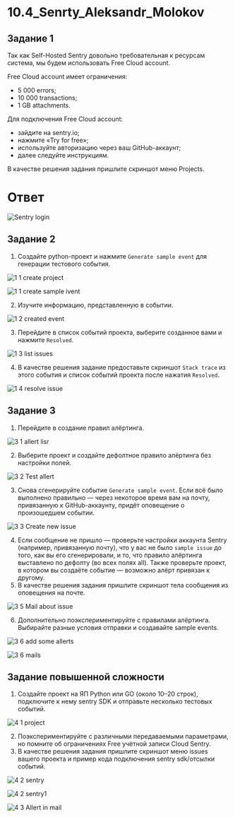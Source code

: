 # 10.4_Senrty_Aleksandr_Molokov

## Задание 1

Так как Self-Hosted Sentry довольно требовательная к ресурсам система, мы будем использовать Free Сloud account.

Free Cloud account имеет ограничения:

- 5 000 errors;
- 10 000 transactions;
- 1 GB attachments.

Для подключения Free Cloud account:

- зайдите на sentry.io;
- нажмите «Try for free»;
- используйте авторизацию через ваш GitHub-аккаунт;
- далее следуйте инструкциям.

В качестве решения задания пришлите скриншот меню Projects.

# Ответ

![Sentry login](https://user-images.githubusercontent.com/109212419/232139050-3070190a-46c0-49f8-8341-6246c399933b.jpg)


## Задание 2

1. Создайте python-проект и нажмите `Generate sample event` для генерации тестового события.

![1 1 create project](https://user-images.githubusercontent.com/109212419/232142206-4c63b012-adc1-4f9c-93af-ca0f32db8a39.jpg)

![1 1 create sample ivent](https://user-images.githubusercontent.com/109212419/232142228-03455a13-c8df-4601-8cb0-69265da7ce12.jpg)

2. Изучите информацию, представленную в событии.

![1 2 created event](https://user-images.githubusercontent.com/109212419/232142284-39b070d7-ae9f-4072-adbf-1c8f5b126249.jpg)

3. Перейдите в список событий проекта, выберите созданное вами и нажмите `Resolved`.

![1 3 list issues](https://user-images.githubusercontent.com/109212419/232142336-555f0f01-d001-4dd4-b820-47c91654c059.jpg)

4. В качестве решения задание предоставьте скриншот `Stack trace` из этого события и список событий проекта после нажатия `Resolved`.

![1 4 resolve issue](https://user-images.githubusercontent.com/109212419/232142608-8e9836cd-6b09-4ab1-82c6-7bbb6de75efc.jpg)


## Задание 3

1. Перейдите в создание правил алёртинга.

![3 1 allert lisr](https://user-images.githubusercontent.com/109212419/232337490-9c54bb96-671b-495c-8957-3c742b330a24.jpg)

2. Выберите проект и создайте дефолтное правило алёртинга без настройки полей.

![3 2 Test allert](https://user-images.githubusercontent.com/109212419/232337556-c16492da-1da8-4081-99b6-8c2758eeec50.jpg)

3. Снова сгенерируйте событие `Generate sample event`.
Если всё было выполнено правильно — через некоторое время вам на почту, привязанную к GitHub-аккаунту, придёт оповещение о произошедшем событии.

![3 3 Create new issue](https://user-images.githubusercontent.com/109212419/232337594-510b1915-81ab-4346-804a-4c1a047e3c09.jpg)

4. Если сообщение не пришло — проверьте настройки аккаунта Sentry (например, привязанную почту), что у вас не было 
`sample issue` до того, как вы его сгенерировали, и то, что правило алёртинга выставлено по дефолту (во всех полях all).
Также проверьте проект, в котором вы создаёте событие — возможно алёрт привязан к другому.
5. В качестве решения задания пришлите скриншот тела сообщения из оповещения на почте.

![3 5 Mail about issue](https://user-images.githubusercontent.com/109212419/232337602-06624057-34d3-4ddd-b962-269629c4fe7c.jpg)

6. Дополнительно поэкспериментируйте с правилами алёртинга. Выбирайте разные условия отправки и создавайте sample events. 

![3 6 add some allerts](https://user-images.githubusercontent.com/109212419/232337608-3dbd64cd-4da0-4b5a-9b2c-05a1af2407ad.jpg)

![3 6 mails](https://user-images.githubusercontent.com/109212419/232337616-09779cc4-0251-4309-9cca-61d08ba5e233.jpg)


## Задание повышенной сложности


1. Создайте проект на ЯП Python или GO (около 10–20 строк), подключите к нему sentry SDK и отправьте несколько тестовых событий.

![4 1 project](https://user-images.githubusercontent.com/109212419/232589545-1faadc08-0703-450b-888c-0ae092627013.jpg)

2. Поэкспериментируйте с различными передаваемыми параметрами, но помните об ограничениях Free учётной записи Cloud Sentry.
3. В качестве решения задания пришлите скриншот меню issues вашего проекта и пример кода подключения sentry sdk/отсылки событий.

![4 2 sentry](https://user-images.githubusercontent.com/109212419/232589592-084bd8f0-a7ad-4f1e-9fa4-10592229138d.jpg)

![4 2 sentry1](https://user-images.githubusercontent.com/109212419/232591289-068aa7c4-a916-4289-b4db-ebabeb0a9f14.jpg)

![4 3 Allert in mail](https://user-images.githubusercontent.com/109212419/232589640-81512661-2d07-4e94-bbec-5dac7161a9f1.jpg)

